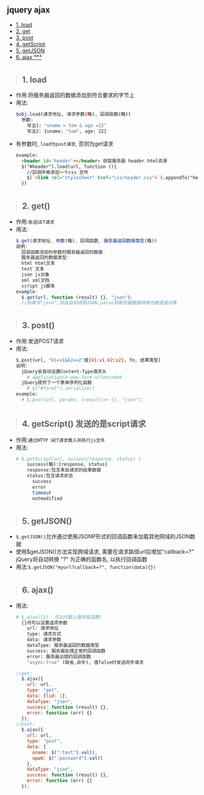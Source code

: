 ## jquery ajax 
- [1. load](#1)
- [2. get](#2)
- [3. post](#3)
- [4. getScript](#4)
- [5. getJSON](#5)
- [6. ajax ***](#6)
>#
><h2 id='1'>1. load</h2> 
* 作用:将服务器返回的数据添加到符合要求的字节上
* 用法:
  ```bash
  $obj.load(请求地址, 请求参数(略), 回调函数(略))
    参数: 
      写法1: "uname = tom & age =22"
      写法2: {uname: "tom", age: 22}
  ```
* 有参数时, `load为post请求`, 否则为get请求
  ```html
  example:
    <header id='header'></header> 获取服务器 header.html资源
    $("#header").load(url, function (){
      //回调中再添加一个css 文件
      $(`<link rel="stylesheet" href="css/header.css">`).appendTo("head");
    })
  ```
>#
><h2 id='2'>2. get()</h2> 
* 作用:`发送GET请求`
* 用法:
  ```javascript
  $.get(请求地址, 参数(略), 回调函数, 服务器返回数据类型(略))
  说明:
    回调函数添加的参数时服务器返回的数据.
    服务器返回的数据类型:
    html html文本
    text 文本
    json js对象
    xml xml文档
    script js脚本
  example:
    $.get(url, function (result) {}, "json");   
    //如果写"json",则会自动调用JSON.parse将服务器数据转换为数组或对象
  ```
>#
><h2 id='3'>3. post()</h2> 
* 作用:发送POST请求
* 用法:
  ```bash
  $.post(url, "k1=v1&k2=v2"或{k1:v1,k2:v2}, fn, 结果类型)
  说明:
    jQuery会自动设置Content-Type请求头
      # application/x-www-form-urlencoded .
    jQuery提供了一个表单序列化函数
      # $("#form1").serialize()
  example:
    # $.post(url, params, (result)=> {}, "json");
  ```
>#
><h2 id='4'>4. getScript() 发送的是script请求</h2> 
* 作用:`通过HTTP GET请求载入并执行js文件`
* 用法:
  ```bash
  # $.getScript(url, success(response, status) )
      success(略):(response, status) 
      response:包含来自请求的结果数据
      status:包含请求状态
        success
        error
        timeout
        notmodified
  ```

>#
><h2 id='5'>5. getJSON()</h2> 
* `$.getJSON()`允许通过使用JSONP形式的回调函数来加载其他网域的JSON数据
* 使用$getJSON()方法实现跨域请求, 需要在请求路径url后增加"callback=?" jQuery将自动转换 "?" 为正确的函数名, 以执行回调函数
* 用法:`$.getJSON("myurl?callback=?", function(data){})`

># 
><h2 id='6' class=''>6. ajax()</h2> 
* 用法:
  ```bash
  # $.ajax({})  可以代替上面所有函数!
    {}内可以设置选项参数
      url: 请求地址
      type: 请求方式
      data: 请求参数
      dataType: 服务器返回的数据类型
      success: 服务器处理正常的回调函数
      error: 服务器出错的回调函数
      "async:true" (缺省,异步), 值false时发送同步请求
  ```
  ```javascript
  //get: 
    $.ajax({
      url: url,
      type: "get",
      data: {lid: 1},  
      dataType: "json",
      success: function (result) {},
      error: function (err) {}
    }); 
  //post:
    $.ajax({
      url: url,
      type: "post",
      data: {
        uname: $(":text").val(),
        upwd: $(":password").val()
      },
      dataType: "json",
      success: function (result) {},
      error: function (err) {}
    });
  ```









